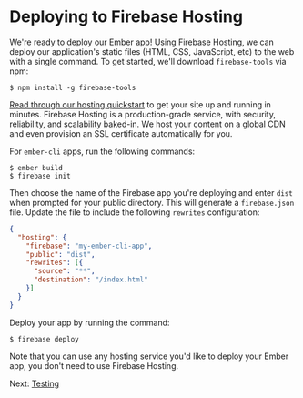 # Deploying to Firebase Hosting

We're ready to deploy our Ember app! Using Firebase Hosting, we can deploy our application's static files (HTML, CSS, JavaScript, etc) to the web with a single command. To get started, we'll download `firebase-tools` via npm:

```
$ npm install -g firebase-tools
```

[Read through our hosting quickstart](https://firebase.google.com/docs/hosting/quickstart) to get your site up and running in minutes. Firebase Hosting is a production-grade service, with security, reliability, and scalability baked-in. We host your content on a global CDN and even provision an SSL certificate automatically for you.

For `ember-cli` apps, run the following commands:

```
$ ember build
$ firebase init
```

Then choose the name of the Firebase app you're deploying and enter `dist` when prompted for your public directory. This will generate a `firebase.json` file. Update the file to include the following `rewrites` configuration:

```json
{
  "hosting": {
    "firebase": "my-ember-cli-app",
    "public": "dist",
    "rewrites": [{
      "source": "**",
      "destination": "/index.html"
    }]
  }
}
```

Deploy your app by running the command:

```
$ firebase deploy
```

Note that you can use any hosting service you'd like to deploy your Ember app, you don't need to use Firebase Hosting.

Next: [Testing](testing.md)
